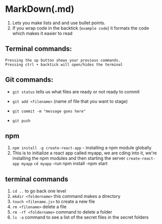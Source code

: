 # MarkDown(.md)
1. Lets you make lists and and use bullet points. 
2. If you wrap code in the backtick (`example code`) it formats the code which makes it easier to read



## Terminal commands:
	Pressing the up button shows your previous commands.
	Pressing ctrl + backtick will open/hides the terminal


## Git commands:
- `git status` tells us what files are ready or not ready to commit

- `git add <filename>` (name of file that you want to stage) 

- `git commit -m "message goes here"`

- `git push`

## npm

1. `npm install -g create-react-app` - installing a npm module globally
2. This is to initialize a react app called myapp, we are cding into it, we're installing the npm modules and then starting the server
 `create-react-app myapp`
	`cd myapp`
		-run npm install
			-npm start
 ## terminal commands
 1. `cd ..`  to go back one level
 2. `mkdir <foldername>` this command makes a directory
 3. `touch <filename.js>` to create a new file
 4. `rm <filename>` delete a file
 5. `rm -rf <foldername>` command to delete a folder
 6. `ls -a` command to see a list of the secret files in the secret folders          